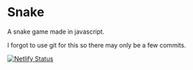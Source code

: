 # Snake

A snake game made in javascript.

I forgot to use git for this so there may only be a few commits.

[![Netlify Status](https://api.netlify.com/api/v1/badges/fe289710-4d18-4394-87a8-bc32c4f2183d/deploy-status)](https://app.netlify.com/sites/agitated-spence-d235df/deploys)